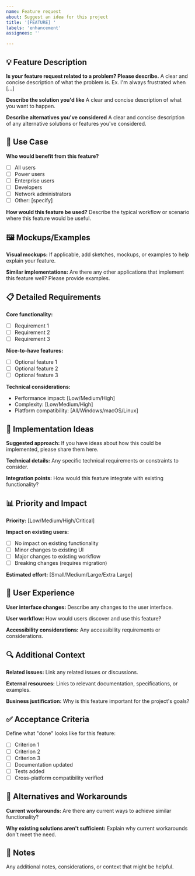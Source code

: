 ```yaml
---
name: Feature request
about: Suggest an idea for this project
title: '[FEATURE] '
labels: 'enhancement'
assignees: ''

---
```


## 💡 Feature Description

**Is your feature request related to a problem? Please describe.**
A clear and concise description of what the problem is. Ex. I'm always frustrated when [...]

**Describe the solution you'd like**
A clear and concise description of what you want to happen.

**Describe alternatives you've considered**
A clear and concise description of any alternative solutions or features you've considered.

## 🎯 Use Case

**Who would benefit from this feature?**
- [ ] All users
- [ ] Power users
- [ ] Enterprise users
- [ ] Developers
- [ ] Network administrators
- [ ] Other: [specify]

**How would this feature be used?**
Describe the typical workflow or scenario where this feature would be useful.

## 🖼️ Mockups/Examples

**Visual mockups:**
If applicable, add sketches, mockups, or examples to help explain your feature.

**Similar implementations:**
Are there any other applications that implement this feature well? Please provide examples.

## 📋 Detailed Requirements

**Core functionality:**
- [ ] Requirement 1
- [ ] Requirement 2
- [ ] Requirement 3

**Nice-to-have features:**
- [ ] Optional feature 1
- [ ] Optional feature 2
- [ ] Optional feature 3

**Technical considerations:**
- Performance impact: [Low/Medium/High]
- Complexity: [Low/Medium/High]
- Platform compatibility: [All/Windows/macOS/Linux]

## 🔧 Implementation Ideas

**Suggested approach:**
If you have ideas about how this could be implemented, please share them here.

**Technical details:**
Any specific technical requirements or constraints to consider.

**Integration points:**
How would this feature integrate with existing functionality?

## 📊 Priority and Impact

**Priority:** [Low/Medium/High/Critical]

**Impact on existing users:**
- [ ] No impact on existing functionality
- [ ] Minor changes to existing UI
- [ ] Major changes to existing workflow
- [ ] Breaking changes (requires migration)

**Estimated effort:** [Small/Medium/Large/Extra Large]

## 🎨 User Experience

**User interface changes:**
Describe any changes to the user interface.

**User workflow:**
How would users discover and use this feature?

**Accessibility considerations:**
Any accessibility requirements or considerations.

## 🔍 Additional Context

**Related issues:**
Link any related issues or discussions.

**External resources:**
Links to relevant documentation, specifications, or examples.

**Business justification:**
Why is this feature important for the project's goals?

## ✅ Acceptance Criteria

Define what "done" looks like for this feature:

- [ ] Criterion 1
- [ ] Criterion 2
- [ ] Criterion 3
- [ ] Documentation updated
- [ ] Tests added
- [ ] Cross-platform compatibility verified

## 🚀 Alternatives and Workarounds

**Current workarounds:**
Are there any current ways to achieve similar functionality?

**Why existing solutions aren't sufficient:**
Explain why current workarounds don't meet the need.

## 📝 Notes

Any additional notes, considerations, or context that might be helpful.
